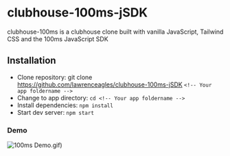 # clubhouse-100ms-jSDK
clubhouse-100ms is a clubhouse clone built with vanilla JavaScript, Tailwind CSS and the 100ms JavaScript SDK

## Installation
- Clone repository: git clone https://github.com/lawrenceagles/clubhouse-100ms-jSDK `<!-- Your app foldername -->`
- Change to app directory: `cd <!-- Your app foldername -->`
- Install dependencies: `npm install`
- Start dev server: `npm start`

### Demo

![100ms Demo](https://user-images.githubusercontent.com/9684204/139946414-b4e73e3a-0efc-4c35-9c5b-49b9bfccb462.gif).gif)
